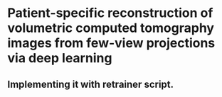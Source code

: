 # Patient-specific reconstruction of volumetric computed tomography images from few-view projections via deep learning

## Implementing it with retrainer script.